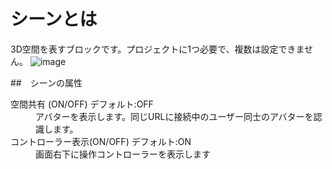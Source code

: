 # シーンとは

3D空間を表すブロックです。プロジェクトに1つ必要で、複数は設定できません。
![image](https://github.com/levelenter/blockvrock_doc/assets/43167728/e40f9f8c-bf2c-413d-870e-964395b747bb)

##　シーンの属性

<dl>
  <dt>空間共有 (ON/OFF) デフォルト:OFF</dt>
    <dd>アバターを表示します。同じURLに接続中のユーザー同士のアバターを認識します。</dd>
  <dt>コントローラー表示(ON/OFF) デフォルト:ON</dt>
    <dd>画面右下に操作コントローラーを表示します</dd>
</dl>
